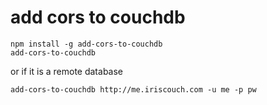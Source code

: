 add cors to couchdb
====

```
npm install -g add-cors-to-couchdb
add-cors-to-couchdb
```

or if it is a remote database

```
add-cors-to-couchdb http://me.iriscouch.com -u me -p pw
```